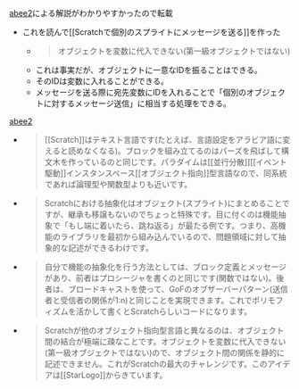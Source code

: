 
[abee2](https://twitter.com/abee2/status/1275263397341196291)による解説がわかりやすかったので転載
- これを読んで[[Scratchで個別のスプライトにメッセージを送る]]を作った
    - > オブジェクトを変数に代入できない(第一級オブジェクトではない)
    - これは事実だが、オブジェクトに一意なIDを振ることはできる。
    - そのIDは変数に入れることができる。
    - メッセージを送る際に宛先変数にIDを入れることで「個別のオブジェクトに対するメッセージ送信」に相当する処理をできる。

[abee2](https://twitter.com/abee2/status/1275263397341196291)
- >  [[Scratch]]はテキスト言語です(たとえば、言語設定をアラビア語に変えると読めなくなる)。ブロックを組み立てるのはパーズを飛ばして構文木を作っているのと同じです。パラダイムは[[並行分散]][[イベント駆動]]インスタンスベース[[オブジェクト指向]]型言語なので、同系統であれば論理型や関数型よりも近いです。
- >   Scratchにおける抽象化はオブジェクト(スプライト)にまとめることですが、継承も移譲もないのでちょっと特殊です。目に付くのは機能抽象で「もし端に着いたら、跳ね返る」が最たる例です。つまり、高機能のライブラリを最初から組み込んでいるので、問題領域に対して抽象的な記述ができるわけです。
- >   自分で機能の抽象化を行う方法としては、ブロック定義とメッセージがあり、前者はプロシージャを書くのと同じです(関数ではない)。後者は、ブロードキャストを使って、GoFのオブザーバーパターン(送信者と受信者の関係が1:n)と同じことを実現できます。これでポリモフィズムを活かして書くとScratchらしいコードになります。
- >   Scratchが他のオブジェクト指向型言語と異なるのは、オブジェクト間の結合が極端に疎なことです。オブジェクトを変数に代入できない(第一級オブジェクトではない)ので、オブジェクト間の関係を静的に記述できません。これがScratchの最大のチャレンジです。このアイデアは[[StarLogo]]からきています。
